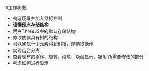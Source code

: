 #工作状态

- 构造场景并加入鼠标控制
- **读懂现有存储结构**
- 明白ThreeJS中的默认存储结构
- 修改使其具有树的结构
- 可以通过一个元素得到树根，即选取操作
- 实现组合分离
- 查看现有的平移，旋转，缩放，隐藏显示，吸附 所需要修改的部分
- 考虑如何进行显示

